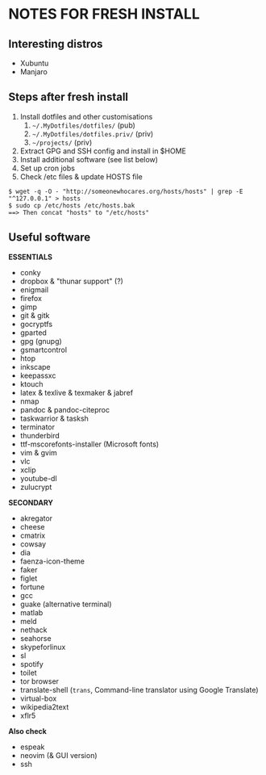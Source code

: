 # NOTES FOR FRESH INSTALL

## Interesting distros

- Xubuntu
- Manjaro

## Steps after fresh install

1. Install dotfiles and other customisations
    1. `~/.MyDotfiles/dotfiles/` (pub)
    2. `~/.MyDotfiles/dotfiles.priv/` (priv)
    3. `~/projects/` (priv)
2. Extract GPG and SSH config and install in $HOME
3. Install additional software (see list below)
4. Set up cron jobs
5. Check /etc files & update HOSTS file

```
$ wget -q -O - "http://someonewhocares.org/hosts/hosts" | grep -E "^127.0.0.1" > hosts
$ sudo cp /etc/hosts /etc/hosts.bak
==> Then concat "hosts" to "/etc/hosts"
```

## Useful software

**ESSENTIALS**

- conky
- dropbox & "thunar support" (?)
- enigmail
- firefox
- gimp
- git & gitk
- gocryptfs
- gparted
- gpg (gnupg)
- gsmartcontrol
- htop
- inkscape
- keepassxc
- ktouch
- latex & texlive & texmaker & jabref
- nmap
- pandoc & pandoc-citeproc
- taskwarrior & tasksh
- terminator
- thunderbird
- ttf-mscorefonts-installer (Microsoft fonts)
- vim & gvim
- vlc
- xclip
- youtube-dl
- zulucrypt

**SECONDARY**

- akregator
- cheese
- cmatrix
- cowsay
- dia
- faenza-icon-theme
- faker
- figlet
- fortune
- gcc
- guake (alternative terminal)
- matlab
- meld
- nethack
- seahorse
- skypeforlinux
- sl
- spotify
- toilet
- tor browser
- translate-shell (`trans`, Command-line translator using Google Translate)
- virtual-box
- wikipedia2text
- xflr5

**Also check**

- espeak
- neovim (& GUI version)
- ssh

